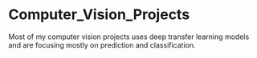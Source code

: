 # Computer_Vision_Projects
Most of my computer vision projects uses deep transfer learning models and are focusing mostly on prediction and classification. 
